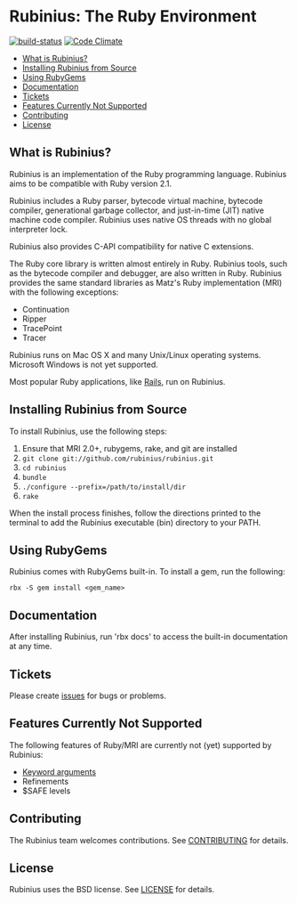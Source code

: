 # Rubinius: The Ruby Environment

[![build-status](https://travis-ci.org/rubinius/rubinius.svg)](https://travis-ci.org/rubinius/rubinius) [![Code Climate](https://codeclimate.com/github/rubinius/rubinius/badges/gpa.svg)](https://codeclimate.com/github/rubinius/rubinius)

- [What is Rubinius?](#user-content-what-is-rubinius)
- [Installing Rubinius from Source](#user-content-installing-rubinius-from-source)
- [Using RubyGems](#user-content-using-rubygems)
- [Documentation](#user-content-documentation)
- [Tickets](#user-content-tickets)
- [Features Currently Not Supported](#user-content-features-currently-not-supported)
- [Contributing](#user-content-contributing)
- [License](#user-content-license)

## What is Rubinius?

Rubinius is an implementation of the Ruby programming language. Rubinius aims to be compatible with Ruby version 2.1.

Rubinius includes a Ruby parser, bytecode virtual machine, bytecode compiler, generational garbage collector, and just-in-time (JIT) native machine code compiler. Rubinius uses native OS threads with no global interpreter lock.

Rubinius also provides C-API compatibility for native C extensions.

The Ruby core library is written almost entirely in Ruby. Rubinius tools, such as the bytecode compiler and debugger, are also written in Ruby.  Rubinius provides the same standard libraries as Matz's Ruby implementation (MRI) with
the following exceptions:

* Continuation
* Ripper
* TracePoint
* Tracer

Rubinius runs on Mac OS X and many Unix/Linux operating systems.  Microsoft Windows is not yet supported.

Most popular Ruby applications, like [Rails](https://github.com/rails/rails), run on Rubinius.


## Installing Rubinius from Source

To install Rubinius, use the following steps:

  1. Ensure that MRI 2.0+, rubygems, rake, and git are installed
  2. `git clone git://github.com/rubinius/rubinius.git`
  3. `cd rubinius`
  4. `bundle`
  5. `./configure --prefix=/path/to/install/dir`
  6. `rake`

When the install process finishes, follow the directions printed to the
terminal to add the Rubinius executable (bin) directory to your PATH.


## Using RubyGems

Rubinius comes with RubyGems built-in. To install a gem, run the following:

  `rbx -S gem install <gem_name>`


## Documentation

After installing Rubinius, run 'rbx docs' to access the built-in documentation
at any time.


## Tickets

Please create [issues](http://github.com/rubinius/rubinius/issues) for bugs or problems.


## Features Currently Not Supported

The following features of Ruby/MRI are currently not (yet) supported by
Rubinius:

* [Keyword arguments](https://github.com/rubinius/rubinius/issues/2669)
* Refinements
* $SAFE levels


## Contributing

The Rubinius team welcomes contributions. See [CONTRIBUTING](CONTRIBUTING.md) for details.


## License

Rubinius uses the BSD license. See  [LICENSE](LICENSE) for details.
